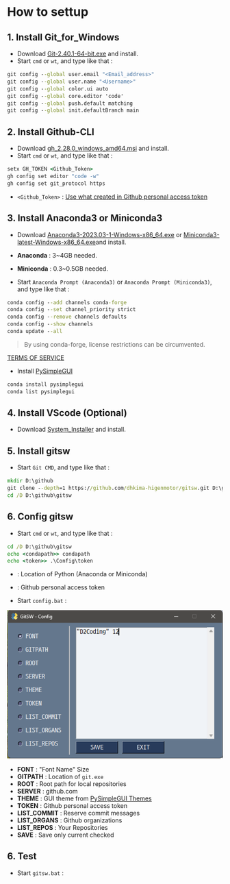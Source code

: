 # How to settup

## 1. Install Git_for_Windows

* Download [Git-2.40.1-64-bit.exe](https://github.com/git-for-windows/git/releases/download/v2.40.1.windows.1/Git-2.40.1-64-bit.exe) and install.
* Start `cmd` or `wt`, and type like that :

```cmd
git config --global user.email "<Email_address>"
git config --global user.name "<Username>"
git config --global color.ui auto
git config --global core.editor 'code'
git config --global push.default matching
git config --global init.defaultBranch main
```

## 2. Install Github-CLI

* Download [gh_2.28.0_windows_amd64.msi](https://github.com/cli/cli/releases/download/v2.28.0/gh_2.28.0_windows_amd64.msi) and install.
* Start `cmd` or `wt`, and type like that :

```cmd
setx GH_TOKEN <Github_Token>
gh config set editor "code -w"
gh config set git_protocol https
``` 

* `<Github_Token>` : [Use what created in Github personal access token](https://docs.github.com/ko/authentication/keeping-your-account-and-data-secure/creating-a-personal-access-token)


## 3. Install Anaconda3 or Miniconda3

* Download [Anaconda3-2023.03-1-Windows-x86_64.exe](https://repo.anaconda.com/archive/Anaconda3-2023.03-1-Windows-x86_64.exe) or [Miniconda3-latest-Windows-x86_64.exe](https://repo.anaconda.com/miniconda/Miniconda3-latest-Windows-x86_64.exe)and install.

* **Anaconda** : 3~4GB needed.
* **Miniconda** : 0.3~0.5GB needed.

* Start `Anaconda Prompt (Anaconda3)` or `Anaconda Prompt (Miniconda3)`, and type like that :

```cmd
conda config --add channels conda-forge
conda config --set channel_priority strict
conda config --remove channels defaults
conda config --show channels
conda update --all
```

> By using conda-forge, license restrictions can be circumvented.

[TERMS OF SERVICE](https://legal.anaconda.com/policies/en/?name=terms-of-service)

* Install [PySimpleGUI](https://anaconda.org/conda-forge/pysimplegui)

```cmd
conda install pysimplegui
conda list pysimplegui
```

## 4. Install VScode (Optional)

* Download [System_Installer](https://code.visualstudio.com/download#) and install.

## 5. Install gitsw

* Start `Git CMD`, and type like that :

```cmd
mkdir D:\github
git clone --depth=1 https://github.com/dhkima-higenmotor/gitsw.git D:\github\gitsw
cd /D D:\github\gitsw
```

## 6. Config gitsw

* Start `cmd` or `wt`, and type like that :

```cmd
cd /D D:\github\gitsw
echo <condapath>> condapath
echo <token>> .\Config\token
``` 

* <condapath> : Location of Python (Anaconda or Miniconda)
* <token> : Github personal access token

* Start `config.bat` :

![](img/config_GUI.png)

* **FONT** : "Font Name" Size
* **GITPATH** : Location of `git.exe`
* **ROOT** : Root path for local repositories
* **SERVER** : github.com
* **THEME** : GUI theme from [PySimpleGUI Themes](https://raw.githubusercontent.com/PySimpleGUI/PySimpleGUI/master/images/for_readme/ThemePreview.jpg)
* **TOKEN** : Github personal access token
* **LIST_COMMIT** : Reserve commit messages
* **LIST_ORGANS** : Github organizations
* **LIST_REPOS** : Your Repositories
* **SAVE** : Save only current checked

## 6. Test

* Start `gitsw.bat` :
